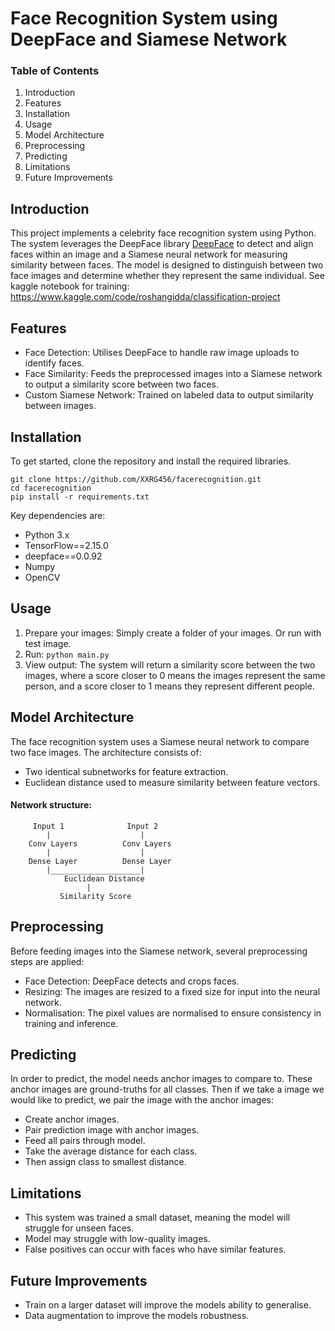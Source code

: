 # Face Recognition System using DeepFace and Siamese Network

### Table of Contents

1. Introduction
2. Features
3. Installation
4. Usage
5. Model Architecture
6. Preprocessing
7. Predicting
8. Limitations
9. Future Improvements

## Introduction

This project implements a celebrity face recognition system using Python. The system leverages the DeepFace library [DeepFace](https://github.com/serengil/deepface) to detect and align faces within an image and a Siamese neural network for measuring similarity between faces. The model is designed to distinguish between two face images and determine whether they represent the same individual. See kaggle notebook for training: https://www.kaggle.com/code/roshangidda/classification-project

## Features

- Face Detection: Utilises DeepFace to handle raw image uploads to identify faces.
- Face Similarity: Feeds the preprocessed images into a Siamese network to output a similarity score between two faces.
- Custom Siamese Network: Trained on labeled data to output similarity between images.

## Installation

To get started, clone the repository and install the required libraries.

```
git clone https://github.com/XXRG456/facerecognition.git
cd facerecognition
pip install -r requirements.txt
```

Key dependencies are:

- Python 3.x
- TensorFlow==2.15.0
- deepface==0.0.92
- Numpy
- OpenCV

## Usage

1. Prepare your images: Simply create a folder of your images. Or run with test image.
2. Run:  ``` python main.py ```
3. View output: The system will return a similarity score between the two images, where a score closer to 0 means the images represent the same person, and a score closer to 1 means they represent different people.

## Model Architecture

The face recognition system uses a Siamese neural network to compare two face images. The architecture consists of:

- Two identical subnetworks for feature extraction.
- Euclidean distance used to measure similarity between feature vectors.

#### Network structure:

         Input 1              Input 2
            |                    |
        Conv Layers          Conv Layers
            |                    |
        Dense Layer          Dense Layer
            |____________________|
                Euclidean Distance
                     |
               Similarity Score

## Preprocessing

Before feeding images into the Siamese network, several preprocessing steps are applied:

- Face Detection: DeepFace detects and crops faces.
- Resizing: The images are resized to a fixed size for input into the neural network.
- Normalisation: The pixel values are normalised to ensure consistency in training and inference.

## Predicting 

In order to predict, the model needs anchor images to compare to. These anchor images are ground-truths for all classes. Then if we take a image we would like to predict, we pair the image with the anchor images:

- Create anchor images.
- Pair prediction image with anchor images.
- Feed all pairs through model.
- Take the average distance for each class.
- Then assign class to smallest distance.

## Limitations

- This system was trained a small dataset, meaning the model will struggle for unseen faces.
- Model may struggle with low-quality images.
- False positives can occur with faces who have similar features.

## Future Improvements

- Train on a larger dataset will improve the models ability to generalise.
- Data augmentation to improve the models robustness.




